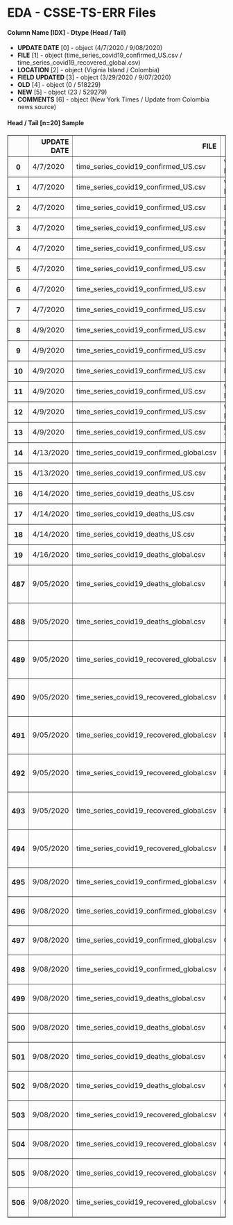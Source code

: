 # EDA - CSSE-TS-ERR Files 

#### Column Name [IDX] -  Dtype (Head / Tail) 
- **UPDATE DATE** [0] - object (4/7/2020 / 9/08/2020) 
- **FILE** [1] - object (time_series_covid19_confirmed_US.csv / time_series_covid19_recovered_global.csv) 
- **LOCATION** [2] - object (Viginia Island / Colombia) 
- **FIELD UPDATED** [3] - object (3/29/2020 / 9/07/2020) 
- **OLD** [4] - object (0 / 518229) 
- **NEW** [5] - object (23 / 529279) 
- **COMMENTS** [6] - object (New York Times / Update from Colombia news source) 



#### Head / Tail [n=20] Sample 

<table border="1" class="dataframe">
  <thead>
    <tr style="text-align: right;">
      <th></th>
      <th>UPDATE DATE</th>
      <th>FILE</th>
      <th>LOCATION</th>
      <th>FIELD UPDATED</th>
      <th>OLD</th>
      <th>NEW</th>
      <th>COMMENTS</th>
    </tr>
  </thead>
  <tbody>
    <tr>
      <th>0</th>
      <td>4/7/2020</td>
      <td>time_series_covid19_confirmed_US.csv</td>
      <td>Viginia Island</td>
      <td>3/29/2020</td>
      <td>0</td>
      <td>23</td>
      <td>New York Times</td>
    </tr>
    <tr>
      <th>1</th>
      <td>4/7/2020</td>
      <td>time_series_covid19_confirmed_US.csv</td>
      <td>Viginia Island</td>
      <td>3/30/2020</td>
      <td>0</td>
      <td>30</td>
      <td>New York Times</td>
    </tr>
    <tr>
      <th>2</th>
      <td>4/7/2020</td>
      <td>time_series_covid19_confirmed_US.csv</td>
      <td>DC, US</td>
      <td>3/21/2020</td>
      <td>0</td>
      <td>98</td>
      <td>New York Times</td>
    </tr>
    <tr>
      <th>3</th>
      <td>4/7/2020</td>
      <td>time_series_covid19_confirmed_US.csv</td>
      <td>Miami-Dade, FL</td>
      <td>3/19/2020</td>
      <td>0</td>
      <td>101</td>
      <td>New York Times</td>
    </tr>
    <tr>
      <th>4</th>
      <td>4/7/2020</td>
      <td>time_series_covid19_confirmed_US.csv</td>
      <td>Miami-Dade, FL</td>
      <td>3/20/2020</td>
      <td>0</td>
      <td>124</td>
      <td>New York Times</td>
    </tr>
    <tr>
      <th>5</th>
      <td>4/7/2020</td>
      <td>time_series_covid19_confirmed_US.csv</td>
      <td>Hillsborough, NH</td>
      <td>4/2/2020</td>
      <td>0</td>
      <td>163</td>
      <td>New York Times</td>
    </tr>
    <tr>
      <th>6</th>
      <td>4/7/2020</td>
      <td>time_series_covid19_confirmed_US.csv</td>
      <td>Harris, TX</td>
      <td>3/20/2020</td>
      <td>0</td>
      <td>55</td>
      <td>New York Times</td>
    </tr>
    <tr>
      <th>7</th>
      <td>4/7/2020</td>
      <td>time_series_covid19_confirmed_US.csv</td>
      <td>Kansas City</td>
      <td>3/21/2020</td>
      <td>0</td>
      <td>13</td>
      <td>New York Times</td>
    </tr>
    <tr>
      <th>8</th>
      <td>4/9/2020</td>
      <td>time_series_covid19_confirmed_US.csv</td>
      <td>Box Elder, UT</td>
      <td>3/20/2020</td>
      <td>13</td>
      <td>7</td>
      <td>New York Times</td>
    </tr>
    <tr>
      <th>9</th>
      <td>4/9/2020</td>
      <td>time_series_covid19_confirmed_US.csv</td>
      <td>Union, FL</td>
      <td>4/4/2020</td>
      <td>10</td>
      <td>2</td>
      <td>New York Times</td>
    </tr>
    <tr>
      <th>10</th>
      <td>4/9/2020</td>
      <td>time_series_covid19_confirmed_US.csv</td>
      <td>Daviess, KY</td>
      <td>3/28/2020</td>
      <td>33</td>
      <td>20</td>
      <td>New York Times</td>
    </tr>
    <tr>
      <th>11</th>
      <td>4/9/2020</td>
      <td>time_series_covid19_confirmed_US.csv</td>
      <td>Washington, RI</td>
      <td>4/2/2020</td>
      <td>46</td>
      <td>34</td>
      <td>New York Times</td>
    </tr>
    <tr>
      <th>12</th>
      <td>4/9/2020</td>
      <td>time_series_covid19_confirmed_US.csv</td>
      <td>West Feliciana, LA</td>
      <td>4/2/2020</td>
      <td>20</td>
      <td>10</td>
      <td>New York Times</td>
    </tr>
    <tr>
      <th>13</th>
      <td>4/9/2020</td>
      <td>time_series_covid19_confirmed_US.csv</td>
      <td>Davidson, TN</td>
      <td>4/2/2020</td>
      <td>617</td>
      <td>785</td>
      <td>New York Times</td>
    </tr>
    <tr>
      <th>14</th>
      <td>4/13/2020</td>
      <td>time_series_covid19_confirmed_global.csv</td>
      <td>Florida</td>
      <td>4/13/2020</td>
      <td>682619</td>
      <td>580619</td>
      <td>data source error</td>
    </tr>
    <tr>
      <th>15</th>
      <td>4/13/2020</td>
      <td>time_series_covid19_confirmed_US.csv</td>
      <td>Okaloosa, Florida</td>
      <td>4/13/2020</td>
      <td>102103</td>
      <td>103</td>
      <td>data source error</td>
    </tr>
    <tr>
      <th>16</th>
      <td>4/14/2020</td>
      <td>time_series_covid19_deaths_US.csv</td>
      <td>Unassigned, NY</td>
      <td>4/3/2020</td>
      <td>955</td>
      <td>623</td>
      <td>NaN</td>
    </tr>
    <tr>
      <th>17</th>
      <td>4/14/2020</td>
      <td>time_series_covid19_deaths_US.csv</td>
      <td>Unassigned, NY</td>
      <td>4/4/2020</td>
      <td>1173</td>
      <td>427</td>
      <td>NaN</td>
    </tr>
    <tr>
      <th>18</th>
      <td>4/14/2020</td>
      <td>time_series_covid19_deaths_US.csv</td>
      <td>Unassigned, NY</td>
      <td>4/5/2020</td>
      <td>1260</td>
      <td>338</td>
      <td>NaN</td>
    </tr>
    <tr>
      <th>19</th>
      <td>4/16/2020</td>
      <td>time_series_covid19_deaths_global.csv</td>
      <td>France</td>
      <td>4/1/2020</td>
      <td>4032</td>
      <td>4403</td>
      <td>add 371 decesEhpad</td>
    </tr>
    <tr>
      <th>487</th>
      <td>9/05/2020</td>
      <td>time_series_covid19_deaths_global.csv</td>
      <td>Bahamas</td>
      <td>8/25/2020</td>
      <td>29</td>
      <td>48</td>
      <td>Update from Bahamas press release</td>
    </tr>
    <tr>
      <th>488</th>
      <td>9/05/2020</td>
      <td>time_series_covid19_deaths_global.csv</td>
      <td>Bahamas</td>
      <td>8/26/2020</td>
      <td>29</td>
      <td>48</td>
      <td>Update from Bahamas press release</td>
    </tr>
    <tr>
      <th>489</th>
      <td>9/05/2020</td>
      <td>time_series_covid19_recovered_global.csv</td>
      <td>Bahamas</td>
      <td>8/22/2020</td>
      <td>221</td>
      <td>227</td>
      <td>Update from Bahamas press release</td>
    </tr>
    <tr>
      <th>490</th>
      <td>9/05/2020</td>
      <td>time_series_covid19_recovered_global.csv</td>
      <td>Bahamas</td>
      <td>8/23/2020</td>
      <td>227</td>
      <td>634</td>
      <td>Update from Bahamas press release</td>
    </tr>
    <tr>
      <th>491</th>
      <td>9/05/2020</td>
      <td>time_series_covid19_recovered_global.csv</td>
      <td>Bahamas</td>
      <td>8/24/2020</td>
      <td>227</td>
      <td>634</td>
      <td>Update from Bahamas press release</td>
    </tr>
    <tr>
      <th>492</th>
      <td>9/05/2020</td>
      <td>time_series_covid19_recovered_global.csv</td>
      <td>Bahamas</td>
      <td>8/25/2020</td>
      <td>227</td>
      <td>634</td>
      <td>Update from Bahamas press release</td>
    </tr>
    <tr>
      <th>493</th>
      <td>9/05/2020</td>
      <td>time_series_covid19_recovered_global.csv</td>
      <td>Bahamas</td>
      <td>8/26/2020</td>
      <td>227</td>
      <td>733</td>
      <td>Update from Bahamas press release</td>
    </tr>
    <tr>
      <th>494</th>
      <td>9/05/2020</td>
      <td>time_series_covid19_recovered_global.csv</td>
      <td>Bahamas</td>
      <td>8/27/2020</td>
      <td>227</td>
      <td>742</td>
      <td>Update from Bahamas press release</td>
    </tr>
    <tr>
      <th>495</th>
      <td>9/08/2020</td>
      <td>time_series_covid19_confirmed_global.csv</td>
      <td>Colombia</td>
      <td>8/22/2020</td>
      <td>522138</td>
      <td>533103</td>
      <td>Update from Colombia news source</td>
    </tr>
    <tr>
      <th>496</th>
      <td>9/08/2020</td>
      <td>time_series_covid19_confirmed_global.csv</td>
      <td>Colombia</td>
      <td>9/04/2020</td>
      <td>641574</td>
      <td>650063</td>
      <td>Update from Colombia news source</td>
    </tr>
    <tr>
      <th>497</th>
      <td>9/08/2020</td>
      <td>time_series_covid19_confirmed_global.csv</td>
      <td>Colombia</td>
      <td>9/05/2020</td>
      <td>650055</td>
      <td>658456</td>
      <td>Update from Colombia news source</td>
    </tr>
    <tr>
      <th>498</th>
      <td>9/08/2020</td>
      <td>time_series_covid19_confirmed_global.csv</td>
      <td>Colombia</td>
      <td>9/07/2020</td>
      <td>666521</td>
      <td>671848</td>
      <td>Update from Colombia news source</td>
    </tr>
    <tr>
      <th>499</th>
      <td>9/08/2020</td>
      <td>time_series_covid19_deaths_global.csv</td>
      <td>Colombia</td>
      <td>8/22/2020</td>
      <td>16568</td>
      <td>16968</td>
      <td>Update from Colombia news source</td>
    </tr>
    <tr>
      <th>500</th>
      <td>9/08/2020</td>
      <td>time_series_covid19_deaths_global.csv</td>
      <td>Colombia</td>
      <td>9/04/2020</td>
      <td>20618</td>
      <td>20888</td>
      <td>Update from Colombia news source</td>
    </tr>
    <tr>
      <th>501</th>
      <td>9/08/2020</td>
      <td>time_series_covid19_deaths_global.csv</td>
      <td>Colombia</td>
      <td>9/05/2020</td>
      <td>20886</td>
      <td>21156</td>
      <td>Update from Colombia news source</td>
    </tr>
    <tr>
      <th>502</th>
      <td>9/08/2020</td>
      <td>time_series_covid19_deaths_global.csv</td>
      <td>Colombia</td>
      <td>9/07/2020</td>
      <td>21412</td>
      <td>21615</td>
      <td>Update from Colombia news source</td>
    </tr>
    <tr>
      <th>503</th>
      <td>9/08/2020</td>
      <td>time_series_covid19_recovered_global.csv</td>
      <td>Colombia</td>
      <td>8/22/2020</td>
      <td>348940</td>
      <td>359792</td>
      <td>Update from Colombia news source</td>
    </tr>
    <tr>
      <th>504</th>
      <td>9/08/2020</td>
      <td>time_series_covid19_recovered_global.csv</td>
      <td>Colombia</td>
      <td>9/04/2020</td>
      <td>489151</td>
      <td>498221</td>
      <td>Update from Colombia news source</td>
    </tr>
    <tr>
      <th>505</th>
      <td>9/08/2020</td>
      <td>time_series_covid19_recovered_global.csv</td>
      <td>Colombia</td>
      <td>9/05/2020</td>
      <td>498219</td>
      <td>507770</td>
      <td>Update from Colombia news source</td>
    </tr>
    <tr>
      <th>506</th>
      <td>9/08/2020</td>
      <td>time_series_covid19_recovered_global.csv</td>
      <td>Colombia</td>
      <td>9/07/2020</td>
      <td>518229</td>
      <td>529279</td>
      <td>Update from Colombia news source</td>
    </tr>
  </tbody>
</table>